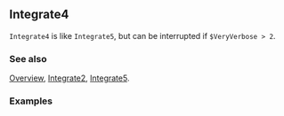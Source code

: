 ## Integrate4

`Integrate4` is like `Integrate5`, but can be interrupted if `$VeryVerbose > 2`.

### See also

[Overview](Extra/FeynCalc.md), [Integrate2](Integrate2.md), [Integrate5](Integrate5.md).

### Examples
